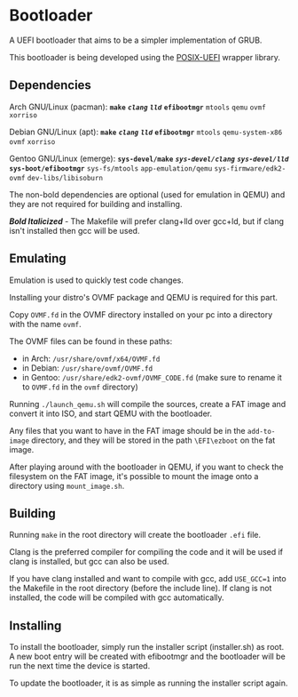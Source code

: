 # Bootloader

A UEFI bootloader that aims to be a simpler implementation of GRUB.

This bootloader is being developed using the [POSIX-UEFI](https://gitlab.com/bztsrc/posix-uefi) wrapper library.


## Dependencies

Arch GNU/Linux (pacman): **`make`** ***`clang`*** ***`lld`*** **`efibootmgr`** `mtools` `qemu` `ovmf` `xorriso`

Debian GNU/Linux (apt): **`make`** ***`clang`*** ***`lld`*** **`efibootmgr`** `mtools` `qemu-system-x86` `ovmf` `xorriso`

Gentoo GNU/Linux (emerge): **`sys-devel/make`** ***`sys-devel/clang`*** ***`sys-devel/lld`*** **`sys-boot/efibootmgr`** `sys-fs/mtools` `app-emulation/qemu` `sys-firmware/edk2-ovmf` `dev-libs/libisoburn`

The non-bold dependencies are optional (used for emulation in QEMU) and they are not required for building and installing.

***Bold Italicized*** - The Makefile will prefer clang+lld over gcc+ld, but if clang isn't installed then gcc will be used.


## Emulating

Emulation is used to quickly test code changes.

Installing your distro's OVMF package and QEMU is required for this part.

Copy `OVMF.fd` in the OVMF directory installed on your pc into a directory with the name `ovmf`.

The OVMF files can be found in these paths:
- in Arch: `/usr/share/ovmf/x64/OVMF.fd` 
- in Debian: `/usr/share/ovmf/OVMF.fd`
- in Gentoo: `/usr/share/edk2-ovmf/OVMF_CODE.fd` (make sure to rename it to `OVMF.fd` in the `ovmf` directory)

Running `./launch_qemu.sh` will compile the sources, create a FAT image and convert it into ISO, and start QEMU with the bootloader.

Any files that you want to have in the FAT image should be in the `add-to-image` directory, and they will be stored in the path `\EFI\ezboot` on the fat image.

After playing around with the bootloader in QEMU, if you want to check the filesystem on the FAT image, it's possible to mount the image onto a directory using `mount_image.sh`.


## Building

Running `make` in the root directory will create the bootloader `.efi` file.

Clang is the preferred compiler for compiling the code and it will be used if clang is installed, but gcc can also be used. 

If you have clang installed and want to compile with gcc, add `USE_GCC=1` into the Makefile in the root directory (before the include line). If clang is not installed, the code will be compiled with gcc automatically.

## Installing

To install the bootloader, simply run the installer script (installer.sh) as root. A new boot entry will be created with efibootmgr and the bootloader will be run the next time the device is started.

To update the bootloader, it is as simple as running the installer script again.
